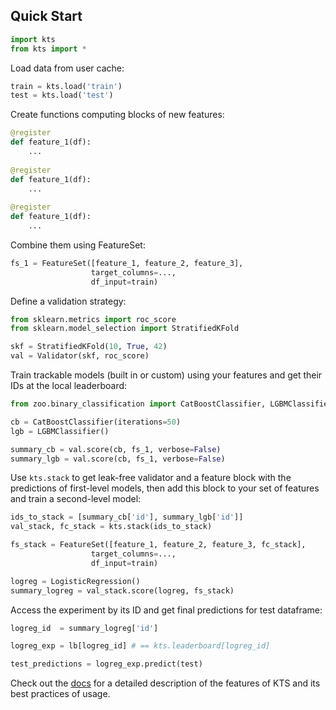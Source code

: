 
## Quick Start


```python
import kts
from kts import *
```

Load data from user cache:


```python
train = kts.load('train')
test = kts.load('test')
```

Create functions computing blocks of new features:


```python
@register
def feature_1(df):
    ...
    
@register
def feature_1(df):
    ...
    
@register
def feature_1(df):
    ...
```

Combine them using FeatureSet:


```python
fs_1 = FeatureSet([feature_1, feature_2, feature_3],
                  target_columns=...,
                  df_input=train)
```

Define a validation strategy:


```python
from sklearn.metrics import roc_score
from sklearn.model_selection import StratifiedKFold

skf = StratifiedKFold(10, True, 42)
val = Validator(skf, roc_score)
```

Train trackable models (built in or custom) using your features and get their IDs at the local leaderboard:


```python
from zoo.binary_classification import CatBoostClassifier, LGBMClassifier, LogisticRegression

cb = CatBoostClassifier(iterations=50)
lgb = LGBMClassifier()

summary_cb = val.score(cb, fs_1, verbose=False)
summary_lgb = val.score(cb, fs_1, verbose=False)
```

Use `kts.stack` to get leak-free validator and a feature block with the predictions of first-level models, then add this block to your set of features and train a second-level model:


```python
ids_to_stack = [summary_cb['id'], summary_lgb['id']]
val_stack, fc_stack = kts.stack(ids_to_stack)

fs_stack = FeatureSet([feature_1, feature_2, feature_3, fc_stack],
                  target_columns=...,
                  df_input=train)

logreg = LogisticRegression()
summary_logreg = val_stack.score(logreg, fs_stack)
```

Access the experiment by its ID and get final predictions for test dataframe:


```python
logreg_id  = summary_logreg['id']

logreg_exp = lb[logreg_id] # == kts.leaderboard[logreg_id]

test_predictions = logreg_exp.predict(test)
```

Check out the [docs](https://kts.readthedocs.io) for a detailed description of the features of KTS and its best practices of usage.  

